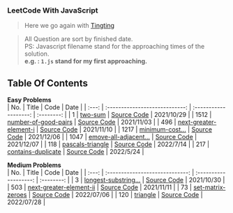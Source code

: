 ### LeetCode With JavaScript

> Here we go again with [Tingting](https://github.com/austinbabe/hackerRank/blob/master/README.md)

> All Question are sort by finished date.  
> PS: Javascript filename stand for the approaching times of the solution.  
> **e.g. : `1.js` stand for my first approaching.**  

 
## Table Of Contents

**Easy Problems**  
|  No.  |             Title              |         Code          |    Date    |
| :---: | :----------------------------: | :-------------------: | :--------: |
|   1   |        [two-sum][1web]         | [Source Code][1code]  | 2021/10/29 |
| 1512  |  [number-of-good-pairs][3web]  | [Source Code][3code]  | 2021/11/03 |
|  496  | [next-greater-element-i][4web] | [Source Code][4code]  | 2021/11/10 |
| 1217  |    [minimum-cost...][6web]     | [Source Code][6code]  | 2021/12/06 |
| 1047  | [emove-all-adjacent...][7web]  | [Source Code][7code]  | 2021/12/07 |
|  118  |    [pascals-triangle][9web]    | [Source Code][9code]  | 2022/7/14  |
|  217  |  [contains-duplicate][11web]   | [Source Code][11code] | 2022/5/24  |


**Medium Problems**  
|  No.  |              Title              |         Code          |    Date    |
| :---: | :-----------------------------: | :-------------------: | :--------: |
|   3   |  [longest-substring...][2web]   | [Source Code][2code]  | 2021/10/30 |
|  503  | [next-greater-element-ii][5web] | [Source Code][5code]  | 2021/11/11 |
|  73   |    [set-matrix-zeroes][8web]    | [Source Code][8code]  | 2022/07/06 |
|  120  |        [triangle][10web]        | [Source Code][10code] | 2022/07/28 |
<!-- URL Below -->

[1web]: https://leetcode.com/problems/two-sum/
[1code]:./src/easy/two-sum/1.js

[2web]: https://leetcode.com/problems/longest-substring-without-repeating-characters/
[2code]:./src/medium/longest-substring-without-repeating-characters/1.js

[3web]:https://leetcode.com/problems/number-of-good-pairs/
[3code]:./src/easy/number-of-good-pairs/1.js

[4web]:https://leetcode.com/problems/next-greater-element-i/
[4code]:./src/easy/next-greater-element-i/1.js

[5web]:https://leetcode.com/problems/next-greater-element-ii/
[5code]:./src/medium/next-greater-element-ii/1.js

[6web]:https://leetcode.com/problems/minimum-cost-to-move-chips-to-the-same-position/
[6code]:./src/easy/minimum-cost-to-move-chips-to-the-same-position/1.js

[7web]:https://leetcode.com/problems/remove-all-adjacent-duplicates-in-string/
[7code]:./src/easy/remove-all-adjacent-duplicates-in-string/1.js

[8web]:https://leetcode.com/problems/set-matrix-zeroes/
[8code]:./src/medium/set-matrix-zeroes/1.js

[9web]:https://leetcode.com/problems/pascals-triangle/ 
[9code]:./src/easy/pascals-triangle/1.js

[10web]:https://leetcode.com/problems/triangle/
[10code]:./src/medium/pascals-triangle/1.js

[11web]:https://leetcode.com/problems/contains-duplicate/
[11code]:./src/easy/contains-duplicate/1.ts